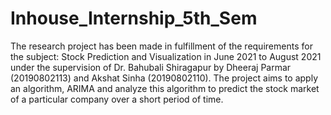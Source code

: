 # Inhouse_Internship_5th_Sem
The research project has been made in fulfillment of the requirements for the subject: Stock Prediction and Visualization in June 2021 to August 2021 under the supervision of Dr. Bahubali Shiragapur by Dheeraj Parmar (20190802113) and Akshat Sinha (20190802110). The project aims to apply an algorithm, ARIMA and analyze this algorithm to predict the stock market of a particular company over a short period of time.

